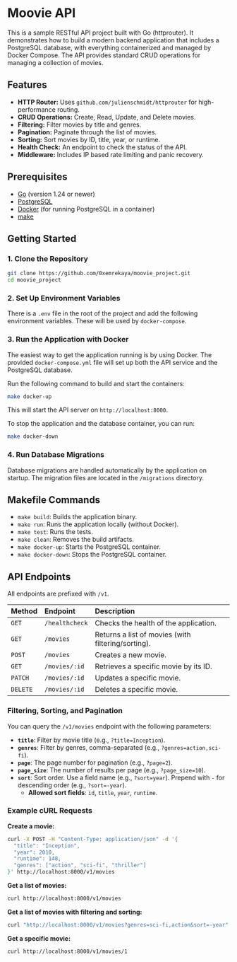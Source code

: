 # Moovie API

This is a sample RESTful API project built with Go (httprouter). It demonstrates how to build a modern backend application that includes a PostgreSQL database, with everything containerized and managed by Docker Compose. The API provides standard CRUD operations for managing a collection of movies.

## Features

*   **HTTP Router:** Uses `github.com/julienschmidt/httprouter` for high-performance routing.
*   **CRUD Operations:** Create, Read, Update, and Delete movies.
*   **Filtering:** Filter movies by title and genres.
*   **Pagination:** Paginate through the list of movies.
*   **Sorting:** Sort movies by ID, title, year, or runtime.
*   **Health Check:** An endpoint to check the status of the API.
*   **Middleware:** Includes IP based rate limiting and panic recovery.

## Prerequisites

*   [Go](https://golang.org/doc/install) (version 1.24 or newer)
*   [PostgreSQL](https://www.postgresql.org/download/)
*   [Docker](https://www.docker.com/products/docker-desktop) (for running PostgreSQL in a container)
*   [make](https://www.gnu.org/software/make/)

## Getting Started

### 1. Clone the Repository

```bash
git clone https://github.com/0xemrekaya/moovie_project.git
cd moovie_project
```

### 2. Set Up Environment Variables

There is a `.env` file in the root of the project and add the following environment variables. These will be used by `docker-compose`.

### 3. Run the Application with Docker

The easiest way to get the application running is by using Docker. The provided `docker-compose.yml` file will set up both the API service and the PostgreSQL database.

Run the following command to build and start the containers:

```bash
make docker-up
```

This will start the API server on `http://localhost:8000`.

To stop the application and the database container, you can run:

```bash
make docker-down
```

### 4. Run Database Migrations

Database migrations are handled automatically by the application on startup. The migration files are located in the `/migrations` directory.

## Makefile Commands

*   `make build`: Builds the application binary.
*   `make run`: Runs the application locally (without Docker).
*   `make test`: Runs the tests.
*   `make clean`: Removes the build artifacts.
*   `make docker-up`: Starts the PostgreSQL container.
*   `make docker-down`: Stops the PostgreSQL container.

## API Endpoints

All endpoints are prefixed with `/v1`.

| Method  | Endpoint                | Description                                         |
| :------ | :---------------------- | :-------------------------------------------------- |
| `GET`   | `/healthcheck`          | Checks the health of the application.               |
| `GET`   | `/movies`               | Returns a list of movies (with filtering/sorting). |
| `POST`  | `/movies`               | Creates a new movie.                                |
| `GET`   | `/movies/:id`           | Retrieves a specific movie by its ID.               |
| `PATCH` | `/movies/:id`           | Updates a specific movie.                           |
| `DELETE`| `/movies/:id`           | Deletes a specific movie.                           |

### Filtering, Sorting, and Pagination

You can query the `/v1/movies` endpoint with the following parameters:

*   **`title`**: Filter by movie title (e.g., `?title=Inception`).
*   **`genres`**: Filter by genres, comma-separated (e.g., `?genres=action,sci-fi`).
*   **`page`**: The page number for pagination (e.g., `?page=2`).
*   **`page_size`**: The number of results per page (e.g., `?page_size=10`).
*   **`sort`**: Sort order. Use a field name (e.g., `?sort=year`). Prepend with `-` for descending order (e.g., `?sort=-year`).
    *   **Allowed sort fields**: `id`, `title`, `year`, `runtime`.

### Example cURL Requests

**Create a movie:**

```bash
curl -X POST -H "Content-Type: application/json" -d '{
  "title": "Inception",
  "year": 2010,
  "runtime": 148,
  "genres": ["action", "sci-fi", "thriller"]
}' http://localhost:8000/v1/movies
```

**Get a list of movies:**

```bash
curl http://localhost:8000/v1/movies
```

**Get a list of movies with filtering and sorting:**

```bash
curl "http://localhost:8000/v1/movies?genres=sci-fi,action&sort=-year"
```

**Get a specific movie:**

```bash
curl http://localhost:8000/v1/movies/1
```
